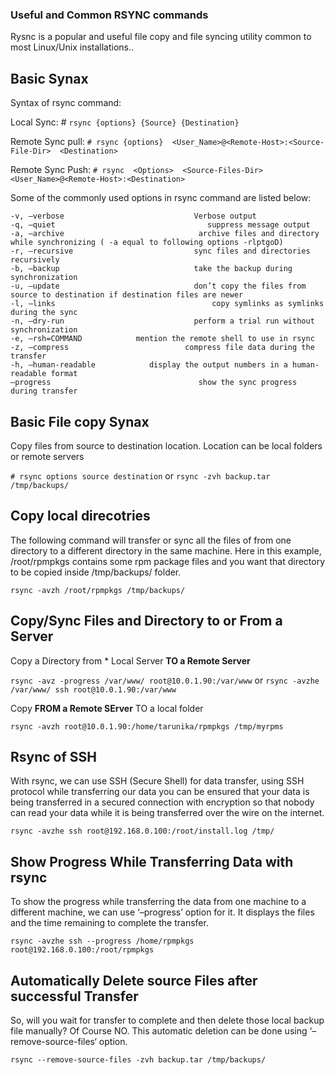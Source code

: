 ### Useful and Common RSYNC commands  ###

Rysnc is a popular and useful file copy and file syncing utility common to most Linux/Unix installations..

## Basic Synax ##

Syntax of rsync command:

Local Sync: # `rsync {options} {Source} {Destination}`

Remote Sync pull: `# rsync {options}  <User_Name>@<Remote-Host>:<Source-File-Dir>  <Destination>`

Remote Sync Push: `# rsync  <Options>  <Source-Files-Dir>   <User_Name>@<Remote-Host>:<Destination>`

Some of the commonly used options in rsync command are listed below:
```
-v, –verbose                             Verbose output
-q, –quiet                                  suppress message output
-a, –archive                              archive files and directory while synchronizing ( -a equal to following options -rlptgoD)
-r, –recursive                           sync files and directories recursively
-b, –backup                              take the backup during synchronization
-u, –update                              don’t copy the files from source to destination if destination files are newer
-l, –links                                   copy symlinks as symlinks during the sync
-n, –dry-run                             perform a trial run without synchronization
-e, –rsh=COMMAND            mention the remote shell to use in rsync
-z, –compress                          compress file data during the transfer
-h, –human-readable            display the output numbers in a human-readable format
–progress                                 show the sync progress during transfer
```


## Basic File copy Synax ##

Copy files from source to destination  location. Location can be local folders or remote servers

`# rsync options source destination`
or 
`rsync -zvh backup.tar /tmp/backups/`

## Copy local direcotries ##
The following command will transfer or sync all the files of from one directory to a different directory in the same machine. Here in this example, /root/rpmpkgs contains some rpm package files and you want that directory to be copied inside /tmp/backups/ folder.

`rsync -avzh /root/rpmpkgs /tmp/backups/`

##  Copy/Sync Files and Directory to or From a Server ##

Copy a Directory from * Local Server **TO  a Remote Server**

`rsync -avz -progress /var/www/ root@10.0.1.90:/var/www`
or
`rsync -avzhe /var/www/ ssh root@10.0.1.90:/var/www`

Copy **FROM  a Remote SErver** TO a local folder

`rsync -avzh root@10.0.1.90:/home/tarunika/rpmpkgs /tmp/myrpms`

## Rsync of SSH ##

With rsync, we can use SSH (Secure Shell) for data transfer, using SSH protocol while transferring our data you can be ensured that your data is being transferred in a secured connection with encryption so that nobody can read your data while it is being transferred over the wire on the internet.

`rsync -avzhe ssh root@192.168.0.100:/root/install.log /tmp/`


## Show Progress While Transferring Data with rsync ##

To show the progress while transferring the data from one machine to a different machine, we can use ‘–progress’ option for it. It displays the files and the time remaining to complete the transfer.

`rsync -avzhe ssh --progress /home/rpmpkgs root@192.168.0.100:/root/rpmpkgs`


## Automatically Delete source Files after successful Transfer ##
So, will you wait for transfer to complete and then delete those local backup file manually? Of Course NO. This automatic deletion can be done using ‘–remove-source-files‘ option.

`rsync --remove-source-files -zvh backup.tar /tmp/backups/`


